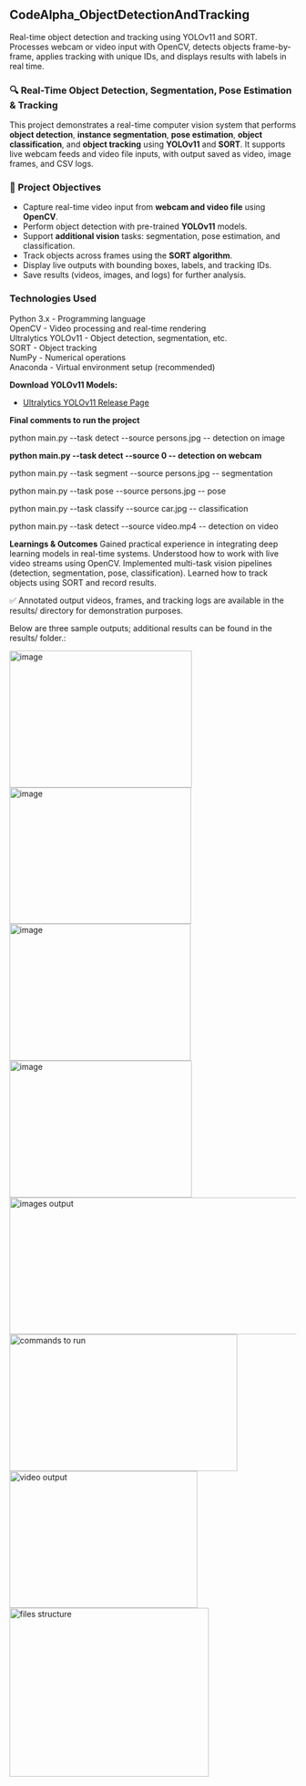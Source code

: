 ## CodeAlpha_ObjectDetectionAndTracking
Real-time object detection and tracking using YOLOv11 and SORT. Processes webcam or video input with OpenCV, detects objects frame-by-frame, applies tracking with unique IDs, and displays results with labels in real time.

### 🔍 Real-Time Object Detection, Segmentation, Pose Estimation & Tracking
This project demonstrates a real-time computer vision system that performs **object detection**, **instance segmentation**, **pose estimation**, **object classification**, and **object tracking** using **YOLOv11** and **SORT**. It supports live webcam feeds and video file inputs, with output saved as video, image frames, and CSV logs.

### 📌 Project Objectives
- Capture real-time video input from **webcam and video file** using **OpenCV**.
- Perform object detection with pre-trained **YOLOv11** models.
- Support **additional vision** tasks: segmentation, pose estimation, and classification.
- Track objects across frames using the **SORT algorithm**.
- Display live outputs with bounding boxes, labels, and tracking IDs.
- Save results (videos, images, and logs) for further analysis.

### Technologies Used
Python 3.x          - Programming language                         
OpenCV              - Video processing and real-time rendering     
Ultralytics YOLOv11 - Object detection, segmentation, etc.         
SORT                - Object tracking                              
NumPy               - Numerical operations                         
Anaconda            - Virtual environment setup (recommended) 

 **Download YOLOv11 Models:**  
- [Ultralytics YOLOv11 Release Page](https://github.com/ultralytics/assets/releases)

**Final comments to run the project**

python main.py --task detect --source persons.jpg      -- detection on image

**python main.py --task detect --source 0                -- **detection on webcam****

python main.py --task segment --source persons.jpg     -- segmentation

python main.py --task pose --source persons.jpg        -- pose

python main.py --task classify --source car.jpg        -- classification

python main.py --task detect --source video.mp4        -- detection on video

**Learnings & Outcomes**
Gained practical experience in integrating deep learning models in real-time systems.
Understood how to work with live video streams using OpenCV.
Implemented multi-task vision pipelines (detection, segmentation, pose, classification).
Learned how to track objects using SORT and record results.

✅ Annotated output videos, frames, and tracking logs are available in the results/ directory for demonstration purposes.

Below are three sample outputs; additional results can be found in the results/ folder.:

<img width="320" height="240" alt="image" src="https://github.com/user-attachments/assets/ed57f278-f536-4cfe-9966-7e281e65ff72" />
<img width="319" height="239" alt="image" src="https://github.com/user-attachments/assets/5b27024e-fc32-4ea6-bcf0-75a2f1330295" />
<img width="318" height="240" alt="image" src="https://github.com/user-attachments/assets/7e7c0c3e-c310-4741-8247-8b3ac8f7aa9f" />


<img width="320" height="240" alt="image" src="https://github.com/user-attachments/assets/31fb149a-070d-4a37-ad53-9df91ae9a170" />
<img width="600" height="240" alt="images output" src="https://github.com/user-attachments/assets/d621ba9e-ae53-499f-954f-08727a140e2f" />


<img width="400" height="240" alt="commands to run" src="https://github.com/user-attachments/assets/4b7d4634-535c-4b17-8c04-dab987b5f759" />
<img width="330" height="240" alt="video output" src="https://github.com/user-attachments/assets/ccb4804c-82f3-4039-b268-f9d86fd60374" />
<img width="350" height="296" alt="files structure" src="https://github.com/user-attachments/assets/907b00cb-22c9-42c9-b047-0de137bd7a9b" />







